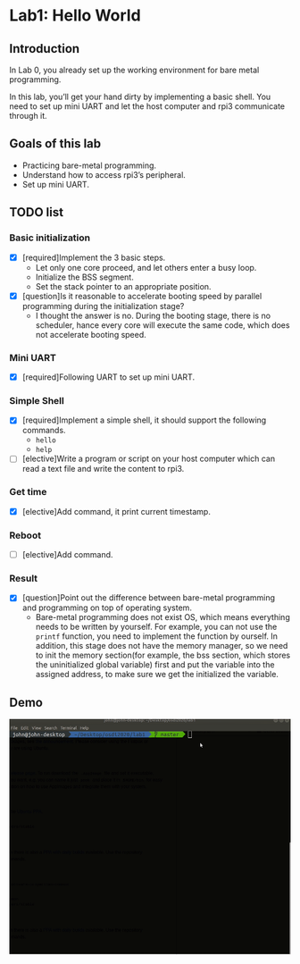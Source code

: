 # Lab1: Hello World
## Introduction
In Lab 0, you already set up the working environment for bare metal programming.

In this lab, you’ll get your hand dirty by implementing a basic shell. You need to set up mini UART and let the host computer and rpi3 communicate through it.

## Goals of this lab
- Practicing bare-metal programming.
- Understand how to access rpi3’s peripheral.
- Set up mini UART.

## TODO list

### Basic initialization
- [x] [required]Implement the 3 basic steps.
  - Let only one core proceed, and let others enter a busy loop.
  - Initialize the BSS segment.
  - Set the stack pointer to an appropriate position.
- [x] [question]Is it reasonable to accelerate booting speed by parallel programming during the initialization stage?
  -  I thought the answer is no. During the booting stage, there is no scheduler, hance every core will execute the same code, which does not accelerate booting speed.

### Mini UART
- [x] [required]Following UART to set up mini UART.

### Simple Shell
- [x] [required]Implement a simple shell, it should support the following commands.
  - `hello`
  - `help`
- [ ] [elective]Write a program or script on your host computer which can read a text file and write the content to rpi3.
 
### Get time
- [x] [elective]Add <timestamp> command, it print current timestamp.

### Reboot
- [ ] [elective]Add <reboot> command.

### Result
- [x] [question]Point out the difference between bare-metal programming and programming on top of operating system.
  - Bare-metal programming does not exist OS, which means everything needs to be written by yourself. 
For example, you can not use the `printf` function, you need to implement the function by ourself. In addition, this stage does not have the memory manager, so we need to init the memory section(for example, the bss section, which stores the uninitialized global variable) first and put the variable into the assigned address, to make sure we get the initialized the variable.

## Demo
![](../images/osdi_lab1.gif)
